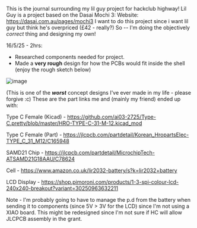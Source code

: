 This is the journal surrounding my lil guy project for hackclub highway!
Lil Guy is a project based on the Dasai Mochi 3:
Website: https://dasai.com.au/pages/mochi3
I want to do this project since i want lil guy but think he's overpriced (£42 - really?)
So -- I'm doing the objectively *correct* thing and designing my own!

16/5/25 - 2hrs:
- Researched components needed for project.
- Made a **very rough** design for how the PCBs would fit inside the shell (enjoy the rough sketch below)

![image](https://github.com/user-attachments/assets/197e2065-9446-4bb5-a072-576edcd76f16)

(This is one of the ***worst*** concept designs I've ever made in my life - please forgive :c)
These are the part links me and (mainly my friend) ended up with:

Type C Female (Kicad) - https://github.com/ai03-2725/Type-C.pretty/blob/master/HRO-TYPE-C-31-M-12.kicad_mod

Type C Female (Part) - https://jlcpcb.com/partdetail/Korean_HropartsElec-TYPE_C_31_M12/C165948

SAMD21 Chip - https://jlcpcb.com/partdetail/MicrochipTech-ATSAMD21G18AAU/C78624

Cell - https://www.amazon.co.uk/lir2032-battery/s?k=lir2032+battery

LCD Display - https://shop.pimoroni.com/products/1-3-spi-colour-lcd-240x240-breakout?variant=30250963632211


Note - I'm probably going to have to manage the p.d from the battery when sending it to components (since 5V > 3V for the LCD) since I'm not using a XIAO board. This might be redesigned since I'm not sure if HC will allow JLCPCB assembly in the grant.
